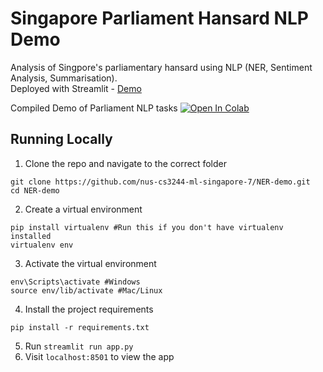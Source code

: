 # Singapore Parliament Hansard NLP Demo

Analysis of Singpore's parliamentary hansard using NLP (NER, Sentiment Analysis, Summarisation).  
Deployed with Streamlit - [Demo](https://share.streamlit.io/nus-cs3244-ml-singapore-7/ner-demo/app.py)

Compiled Demo of Parliament NLP tasks [![Open In Colab](https://colab.research.google.com/assets/colab-badge.svg)](https://colab.research.google.com/github/nus-cs3244-ml-singapore-7/NER-demo/blob/master/Parliament_Hansard_NLP_CS3244.ipynb) 


## Running Locally
1. Clone the repo and navigate to the correct folder

  ```
  git clone https://github.com/nus-cs3244-ml-singapore-7/NER-demo.git
  cd NER-demo
  ```

2. Create a virtual environment

  ```
  pip install virtualenv #Run this if you don't have virtualenv installed
  virtualenv env
  ```

3. Activate the virtual environment

  ```
  env\Scripts\activate #Windows
  source env/lib/activate #Mac/Linux
  ```
  
4. Install the project requirements

  ```
  pip install -r requirements.txt
 ```  
5. Run `streamlit run app.py`
6. Visit `localhost:8501` to view the app
  
